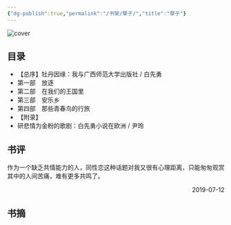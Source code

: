 ```yaml
---
{"dg-publish":true,"permalink":"/书架/孽子/","title":"孽子"}
---
```



![cover](https://s2.loli.net/2025/10/10/K9fpENrPRDWwTqj.png)

## 目录


  - 【总序】牡丹因缘：我与广西师范大学出版社 / 白先勇
  - 第一部　放逐
  - 第二部　在我们的王国里
  - 第三部　安乐乡
  - 第四部　那些青春鸟的行旅
  - 【附录】
  - 研悲情为金粉的歌剧：白先勇小说在欧洲 / 尹玲

## 书评

作为一个缺乏共情能力的人，同性恋这种话题对我又很有心理距离，只能匆匆观赏其中的人间苦痛，难有更多共鸣了。

<p align="right">2019-07-12</p>

## 书摘